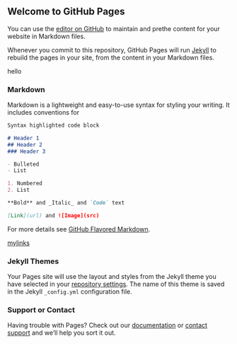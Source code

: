 ## Welcome to GitHub Pages

You can use the [editor on GitHub](https://github.com/liuwei-tianshu/MyWebpage/edit/gh-pages/index.md) to maintain and prethe content for your website in Markdown files.

Whenever you commit to this repository, GitHub Pages will run [Jekyll](https://jekyllrb.com/) to rebuild the pages in your site, from the content in your Markdown files.

hello

### Markdown

Markdown is a lightweight and easy-to-use syntax for styling your writing. It includes conventions for

```markdown
Syntax highlighted code block

# Header 1
## Header 2
### Header 3

- Bulleted
- List

1. Numbered
2. List

**Bold** and _Italic_ and `Code` text

[Link](url) and ![Image](src)
```

For more details see [GitHub Flavored Markdown](https://guides.github.com/features/mastering-markdown/).

[mylinks](https://liuwei-tianshu.github.io/links)

### Jekyll Themes

Your Pages site will use the layout and styles from the Jekyll theme you have selected in your [repository settings](https://github.com/liuwei-tianshu/MyWebpage/settings). The name of this theme is saved in the Jekyll `_config.yml` configuration file.

### Support or Contact

Having trouble with Pages? Check out our [documentation](https://docs.github.com/categories/github-pages-basics/) or [contact support](https://github.com/contact) and we’ll help you sort it out.
